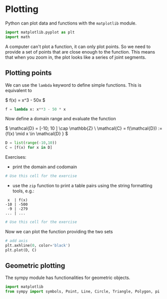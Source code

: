 # Plotting

Python can plot data and functions with the `matplotlib` module.

```python
import matplotlib.pyplot as plt
import math
```

A computer can't plot a function, it can only plot points. So we need to provide a set of points that are close enough to the function.
This means that when you zoom in, the plot looks like a series of joint segments.

## Plotting points

We can use the `lambda` keyword to define simple functions.
This is equivalent to

$
f(x) = x^3 - 50x
$

```python
f = lambda x: x**3 - 50 * x
```

Now define a domain range and evaluate the function

$
\mathcal{D} = [-10; 10 ] \cap \mathbb{Z} \\
\mathcal{C} = f(\mathcal{D}) := \{f(x) \mid x \in \mathcal{D} \}
$

```python
D = list(range(-10,10))
C = [f(x) for x in D]
```

Exercises:

- print the domain and codomain

```python
# Use this cell for the exercise

```

- use the `zip` function to print a table pairs
  using the string formatting tools, e.g.:

~~~
 x  | f(x)
-10 | -500
 -9 | -279
... | ...
~~~

<!-- list(zip(C, D)) -->
```python
# Use this cell for the exercise

```

Now we can plot the function providing the two sets

```python
# add axis
plt.axhline(0, color='black')
plt.plot(D, C)
```

## Geometric plotting

The sympy module has functionalities for geometric objects.

```python
import matplotlib
from sympy import symbols, Point, Line, Circle, Triangle, Polygon, pi

```